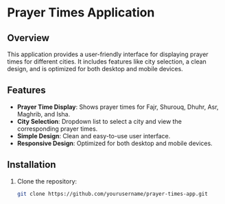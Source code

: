 # Prayer Times Application

## Overview

This application provides a user-friendly interface for displaying prayer times for different cities. It includes features like city selection, a clean design, and is optimized for both desktop and mobile devices.

## Features

- **Prayer Time Display**: Shows prayer times for Fajr, Shurouq, Dhuhr, Asr, Maghrib, and Isha.
- **City Selection**: Dropdown list to select a city and view the corresponding prayer times.
- **Simple Design**: Clean and easy-to-use user interface.
- **Responsive Design**: Optimized for both desktop and mobile devices.

## Installation

1. Clone the repository:
   ```bash
   git clone https://github.com/yourusername/prayer-times-app.git
